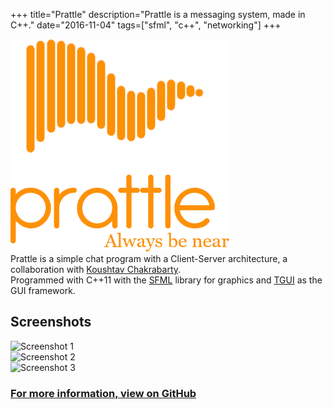 +++
title="Prattle"
description="Prattle is a messaging system, made in C++."
date="2016-11-04"
tags=["sfml", "c++", "networking"]
+++

![Prattle Logo](https://raw.githubusercontent.com/TheIllusionistMirage/Prattle/master/Client/resources/images/prattle-logo.png)  
Prattle is a simple chat program with a Client-Server architecture, a collaboration with [Koushtav Chakrabarty](http://fleptic.eu).  
Programmed with C++11 with the [SFML](http://www.sfml-dev.org/) library for graphics and [TGUI](http://tgui.eu) as the GUI framework.  

Screenshots
-----------


![Screenshot 1](/screenshots/prattle1.png)  
![Screenshot 2](/screenshots/prattle2.png)  
![Screenshot 3](/screenshots/prattle3.png)  

  

### [For more information, view on GitHub](https://github.com/TheIllusionistMirage/Prattle)

